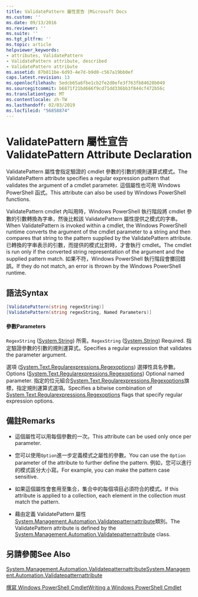 ```yaml
---
title: ValidatePattern 屬性宣告 |Microsoft Docs
ms.custom: ''
ms.date: 09/13/2016
ms.reviewer: ''
ms.suite: ''
ms.tgt_pltfrm: ''
ms.topic: article
helpviewer_keywords:
- attributes, ValidatePattern
- ValidatePattern attribute, described
- ValidatePattern attribute
ms.assetid: 87b811be-6d93-4e7d-b9d0-c567a19bb0ef
caps.latest.revision: 13
ms.openlocfilehash: 5edcb65a6fbe1cb2fe2d0efe3f763fb84628b049
ms.sourcegitcommit: b6871f21bd666f9cd71dd336bb3f844cf472b56c
ms.translationtype: MT
ms.contentlocale: zh-TW
ms.lasthandoff: 02/03/2019
ms.locfileid: "56858874"
---
```

# <a name="validatepattern-attribute-declaration"></a><span data-ttu-id="07faa-102">ValidatePattern 屬性宣告</span><span class="sxs-lookup"><span data-stu-id="07faa-102">ValidatePattern Attribute Declaration</span></span>

<span data-ttu-id="07faa-103">ValidatePattern 屬性會指定驗證的 cmdlet 參數的引數的規則運算式模式。</span><span class="sxs-lookup"><span data-stu-id="07faa-103">The ValidatePattern attribute specifies a regular expression pattern that validates the argument of a cmdlet parameter.</span></span> <span data-ttu-id="07faa-104">這個屬性也可用 Windows PowerShell 函式。</span><span class="sxs-lookup"><span data-stu-id="07faa-104">This attribute can also be used by Windows PowerShell functions.</span></span>

<span data-ttu-id="07faa-105">ValidatePattern cmdlet 內叫用時，Windows PowerShell 執行階段將 cmdlet 參數的引數轉換為字串，然後比較該 ValidatePattern 屬性提供之模式的字串。</span><span class="sxs-lookup"><span data-stu-id="07faa-105">When ValidatePattern is invoked within a cmdlet, the Windows PowerShell runtime converts the argument of the cmdlet parameter to a string and then compares that string to the pattern supplied by the ValidatePattern attribute.</span></span> <span data-ttu-id="07faa-106">已轉換的字串表示的引數，而提供的模式比對時，才會執行 cmdlet。</span><span class="sxs-lookup"><span data-stu-id="07faa-106">The cmdlet is run only if the converted string representation of the argument and the supplied pattern match.</span></span> <span data-ttu-id="07faa-107">如果不符，Windows PowerShell 執行階段會擲回錯誤。</span><span class="sxs-lookup"><span data-stu-id="07faa-107">If they do not match, an error is thrown by the Windows PowerShell runtime.</span></span>

## <a name="syntax"></a><span data-ttu-id="07faa-108">語法</span><span class="sxs-lookup"><span data-stu-id="07faa-108">Syntax</span></span>

```csharp
[ValidatePattern(string regexString)]
[ValidatePattern(string regexString, Named Parameters)]
```

#### <a name="parameters"></a><span data-ttu-id="07faa-109">參數</span><span class="sxs-lookup"><span data-stu-id="07faa-109">Parameters</span></span>

<span data-ttu-id="07faa-110">`RegexString` ([System.String](/dotnet/api/System.String)) 所需。</span><span class="sxs-lookup"><span data-stu-id="07faa-110">`RegexString` ([System.String](/dotnet/api/System.String)) Required.</span></span> <span data-ttu-id="07faa-111">指定驗證參數的引數的規則運算式。</span><span class="sxs-lookup"><span data-stu-id="07faa-111">Specifies a regular expression that validates the parameter argument.</span></span>

<span data-ttu-id="07faa-112">選項 ([System.Text.Regularexpressions.Regexoptions](/dotnet/api/System.Text.RegularExpressions.RegexOptions)) 選擇性具名參數。</span><span class="sxs-lookup"><span data-stu-id="07faa-112">Options ([System.Text.Regularexpressions.Regexoptions](/dotnet/api/System.Text.RegularExpressions.RegexOptions)) Optional named parameter.</span></span> <span data-ttu-id="07faa-113">指定的位元組合[System.Text.Regularexpressions.Regexoptions](/dotnet/api/System.Text.RegularExpressions.RegexOptions)旗標，指定規則運算式選項。</span><span class="sxs-lookup"><span data-stu-id="07faa-113">Specifies a bitwise combination of [System.Text.Regularexpressions.Regexoptions](/dotnet/api/System.Text.RegularExpressions.RegexOptions) flags that specify regular expression options.</span></span>

## <a name="remarks"></a><span data-ttu-id="07faa-114">備註</span><span class="sxs-lookup"><span data-stu-id="07faa-114">Remarks</span></span>

- <span data-ttu-id="07faa-115">這個屬性可以用每個參數的一次。</span><span class="sxs-lookup"><span data-stu-id="07faa-115">This attribute can be used only once per parameter.</span></span>

- <span data-ttu-id="07faa-116">您可以使用`Option`進一步定義模式之屬性的參數。</span><span class="sxs-lookup"><span data-stu-id="07faa-116">You can use the `Option` parameter of the attribute to further define the pattern.</span></span> <span data-ttu-id="07faa-117">例如，您可以進行的模式區分大小寫。</span><span class="sxs-lookup"><span data-stu-id="07faa-117">For example, you can make the pattern case sensitive.</span></span>

- <span data-ttu-id="07faa-118">如果這個屬性會套用至集合，集合中的每個項目必須符合的模式。</span><span class="sxs-lookup"><span data-stu-id="07faa-118">If this attribute is applied to a collection, each element in the collection must match the pattern.</span></span>

- <span data-ttu-id="07faa-119">藉由定義 ValidatePattern 屬性[System.Management.Automation.Validatepatternattribute](/dotnet/api/System.Management.Automation.ValidatePatternAttribute)類別。</span><span class="sxs-lookup"><span data-stu-id="07faa-119">The ValidatePattern attribute is defined by the [System.Management.Automation.Validatepatternattribute](/dotnet/api/System.Management.Automation.ValidatePatternAttribute) class.</span></span>

## <a name="see-also"></a><span data-ttu-id="07faa-120">另請參閱</span><span class="sxs-lookup"><span data-stu-id="07faa-120">See Also</span></span>

[<span data-ttu-id="07faa-121">System.Management.Automation.Validatepatternattribute</span><span class="sxs-lookup"><span data-stu-id="07faa-121">System.Management.Automation.Validatepatternattribute</span></span>](/dotnet/api/System.Management.Automation.ValidatePatternAttribute)

[<span data-ttu-id="07faa-122">撰寫 Windows PowerShell Cmdlet</span><span class="sxs-lookup"><span data-stu-id="07faa-122">Writing a Windows PowerShell Cmdlet</span></span>](./writing-a-windows-powershell-cmdlet.md)
